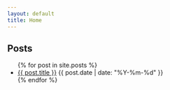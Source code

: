 ```yaml
---
layout: default
title: Home
---
```


<h2>Posts</h2>
<ul>
  {% for post in site.posts %}
    <li>
      <a href="{{ post.url }}">{{ post.title }}</a>
      <span>{{ post.date | date: "%Y-%m-%d" }}</span>
    </li>
  {% endfor %}
</ul>